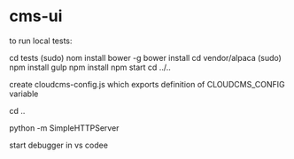 # cms-ui

to run local tests:

cd tests
(sudo) nom install bower -g
bower install
cd vendor/alpaca
(sudo) npm install gulp
npm install
npm start
cd ../..

create cloudcms-config.js which exports definition of CLOUDCMS_CONFIG variable

cd ..

python -m SimpleHTTPServer

start debugger in vs codee
